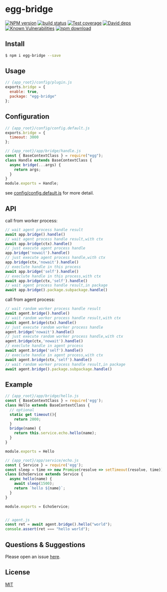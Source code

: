 # egg-bridge

[![NPM version][npm-image]][npm-url]
[![build status][travis-image]][travis-url]
[![Test coverage][codecov-image]][codecov-url]
[![David deps][david-image]][david-url]
[![Known Vulnerabilities][snyk-image]][snyk-url]
[![npm download][download-image]][download-url]

[npm-image]: https://img.shields.io/npm/v/egg-bridge.svg?style=flat-square
[npm-url]: https://npmjs.org/package/egg-bridge
[travis-image]: https://img.shields.io/travis/eggjs/egg-bridge.svg?style=flat-square
[travis-url]: https://travis-ci.org/eggjs/egg-bridge
[codecov-image]: https://img.shields.io/codecov/c/github/eggjs/egg-bridge.svg?style=flat-square
[codecov-url]: https://codecov.io/github/eggjs/egg-bridge?branch=master
[david-image]: https://img.shields.io/david/eggjs/egg-bridge.svg?style=flat-square
[david-url]: https://david-dm.org/eggjs/egg-bridge
[snyk-image]: https://snyk.io/test/npm/egg-bridge/badge.svg?style=flat-square
[snyk-url]: https://snyk.io/test/npm/egg-bridge
[download-image]: https://img.shields.io/npm/dm/egg-bridge.svg?style=flat-square
[download-url]: https://npmjs.org/package/egg-bridge

<!--
Description here.
-->

## Install

```bash
$ npm i egg-bridge --save
```

## Usage

```js
// {app_root}/config/plugin.js
exports.bridge = {
  enable: true,
  package: "egg-bridge"
};
```

## Configuration

```js
// {app_root}/config/config.default.js
exports.bridge = {
  timeout: 3000
};
```

```js
// {app_root}/app/bridge/handle.js
const { BaseContextClass } = require("egg");
class Handle extends BaseContextClass {
  async bridge(...args) {
    return args;
  }
}
module.exports = Handle;
```

see [config/config.default.js](config/config.default.js) for more detail.

## API

call from worker process:

```js
// wait agent process handle result
await app.bridge().handle()
// wait agent process handle result,with ctx
await app.bridge(ctx).handle()
// just execute agent process handle
app.bridge('nowait').handle()
// just execute agent process handle,with ctx
app.bridge(ctx,'nowait').handle()
// execlute handle in this process
await app.bridge('self').handle()
// execlute handle in this process,with ctx
await app.bridge(ctx,'self').handle()
// wait agent process handle result,in package
await app.bridge().package.subpackage.handle()
```

call from agent process:

```js
// wait random worker process handle result
await agent.bridge().handle()
// wait random worker process handle result,with ctx
await agent.bridge(ctx).handle()
// just execute random worker process handle
agent.bridge('nowait').handle()
// just execute random worker process handle,with ctx
agent.bridge(ctx,'nowait').handle()
// execlute handle in agent process
await agent.bridge('self').handle()
// execlute handle in agent process,with ctx
await agent.bridge(ctx,'self').handle()
// wait random worker process handle result,in package
await agent.bridge().package.subpackage.handle()
```

## Example

```js
// {app_root}/app/bridge/hello.js
const { BaseContextClass } = require('egg');
class Hello extends BaseContextClass {
  // optional
  static get timeout(){
    return 2000;
  }
  bridge(name) {
    return this.service.echo.hello(name);
  }
}

module.exports = Hello

// {app_root}/app/service/echo.js
const { Service } = require('egg');
const sleep = time => new Promise(resolve => setTimeout(resolve, time));
class EchoService extends Service {
  async hello(name) {
    await sleep(1500);
    return `hello ${name}`;
  }
}

module.exports = EchoService;


// agent.js
const ret = await agent.bridge().hello("world");
console.assert(ret === "hello world");
```

## Questions & Suggestions

Please open an issue [here](https://github.com/eggjs/egg/issues).

## License

[MIT](LICENSE)
